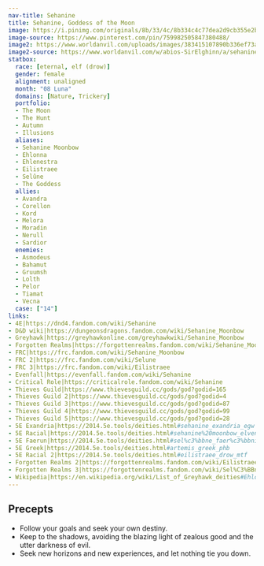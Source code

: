 ```yaml
---
nav-title: Sehanine
title: Sehanine, Goddess of the Moon
image: https://i.pinimg.com/originals/8b/33/4c/8b334c4c77dea2d9cb355e2b35158279.jpg
image-source: https://www.pinterest.com/pin/759982505847380488/
image2: https://www.worldanvil.com/uploads/images/383415107890b336ef73a9263553b858.jpg
image2-source: https://www.worldanvil.com/w/abios-SirElghinn/a/sehanine-moonbow-article
statbox:
  race: [eternal, elf (drow)]
  gender: female
  alignment: unaligned
  month: "08 Luna"
  domains: [Nature, Trickery]
  portfolio:
  - The Moon
  - The Hunt
  - Autumn
  - Illusions
  aliases:
  - Sehanine Moonbow
  - Ehlonna
  - Ehlenestra
  - Eilistraee
  - Selûne
  - The Goddess
  allies:
  - Avandra
  - Corellon
  - Kord
  - Melora
  - Moradin
  - Nerull
  - Sardior
  enemies:
  - Asmodeus
  - Bahamut
  - Gruumsh
  - Lolth
  - Pelor
  - Tiamat
  - Vecna
  case: ["14"]
links:
- 4E|https://dnd4.fandom.com/wiki/Sehanine
- D&D wiki|https://dungeonsdragons.fandom.com/wiki/Sehanine_Moonbow
- Greyhawk|https://greyhawkonline.com/greyhawkwiki/Sehanine_Moonbow
- Forgotten Realms|https://forgottenrealms.fandom.com/wiki/Sehanine_Moonbow
- FRC|https://frc.fandom.com/wiki/Sehanine_Moonbow
- FRC 2|https://frc.fandom.com/wiki/Selune
- FRC 3|https://frc.fandom.com/wiki/Eilistraee
- Evenfall|https://evenfall.fandom.com/wiki/Sehanine
- Critical Role|https://criticalrole.fandom.com/wiki/Sehanine
- Thieves Guild|https://www.thievesguild.cc/gods/god?godid=165
- Thieves Guild 2|https://www.thievesguild.cc/gods/god?godid=4
- Thieves Guild 3|https://www.thievesguild.cc/gods/god?godid=87
- Thieves Guild 4|https://www.thievesguild.cc/gods/god?godid=99
- Thieves Guild 5|https://www.thievesguild.cc/gods/god?godid=28
- 5E Exandria|https://2014.5e.tools/deities.html#sehanine_exandria_egw
- 5E Racial|https://2014.5e.tools/deities.html#sehanine%20moonbow_elven_mtf
- 5E Faerun|https://2014.5e.tools/deities.html#sel%c3%bbne_faer%c3%bbnian_scag
- 5E Greek|https://2014.5e.tools/deities.html#artemis_greek_phb
- 5E Racial 2|https://2014.5e.tools/deities.html#eilistraee_drow_mtf
- Forgotten Realms 2|https://forgottenrealms.fandom.com/wiki/Eilistraee
- Forgotten Realms 3|https://forgottenrealms.fandom.com/wiki/Sel%C3%BBne
- Wikipedia|https://en.wikipedia.org/wiki/List_of_Greyhawk_deities#Ehlonna
---
```


## Precepts

* Follow your goals and seek your own destiny.
* Keep to the shadows, avoiding the blazing light of zealous good and the utter darkness of evil.
* Seek new horizons and new experiences, and let nothing tie you down.
